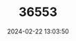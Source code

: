 ---
title: "36553"
category: "Abarema callejasii"
draft: false
date: 2024-02-22 13:03:50
languages:
  Spanish; Castilian: ["Inga Edionda"]
---